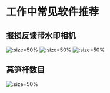 # 工作中常见软件推荐


## 报损反馈带水印相机
![](https://gitcode.net/GaloisField/WORKFLOWS4COMPANY/-/raw/master/resources/pic/common/软件反馈今日相机.jpeg  ':size=50%')
![](https://gitcode.net/GaloisField/WORKFLOWS4COMPANY/-/raw/master/resources/pic/common/软件反馈马克相机.jpeg ':size=50%')
![](https://gitcode.net/GaloisField/WORKFLOWS4COMPANY/-/raw/master/resources/pic/common/软件反馈水印时间打卡拍照.jpeg ':size=50%')

## 莴笋杆数目
![](https://gitcode.net/GaloisField/WORKFLOWS4COMPANY/-/raw/master/resources/pic/common/软件计数.jpeg ':size=50%')
